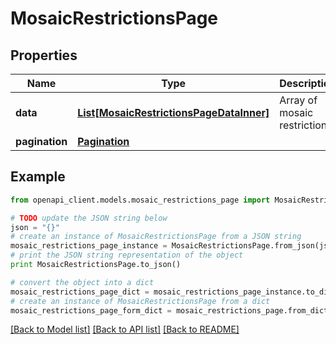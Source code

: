 # MosaicRestrictionsPage


## Properties

Name | Type | Description | Notes
------------ | ------------- | ------------- | -------------
**data** | [**List[MosaicRestrictionsPageDataInner]**](MosaicRestrictionsPageDataInner.md) | Array of mosaic restrictions. | 
**pagination** | [**Pagination**](Pagination.md) |  | 

## Example

```python
from openapi_client.models.mosaic_restrictions_page import MosaicRestrictionsPage

# TODO update the JSON string below
json = "{}"
# create an instance of MosaicRestrictionsPage from a JSON string
mosaic_restrictions_page_instance = MosaicRestrictionsPage.from_json(json)
# print the JSON string representation of the object
print MosaicRestrictionsPage.to_json()

# convert the object into a dict
mosaic_restrictions_page_dict = mosaic_restrictions_page_instance.to_dict()
# create an instance of MosaicRestrictionsPage from a dict
mosaic_restrictions_page_form_dict = mosaic_restrictions_page.from_dict(mosaic_restrictions_page_dict)
```
[[Back to Model list]](../README.md#documentation-for-models) [[Back to API list]](../README.md#documentation-for-api-endpoints) [[Back to README]](../README.md)


